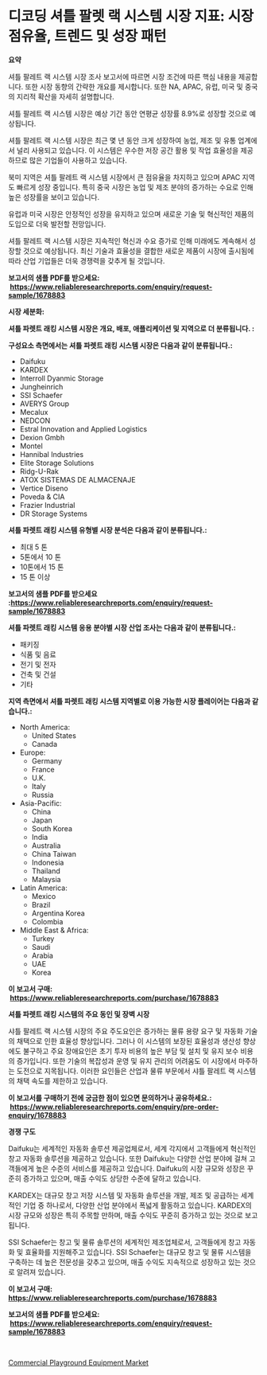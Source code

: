 <p><h1>디코딩 셔틀 팔렛 랙 시스템 시장 지표: 시장 점유율, 트렌드 및 성장 패턴</h1></p><p><strong>요약</strong></p>
<p><p>셔틀 팔레트 랙 시스템 시장 조사 보고서에 따르면 시장 조건에 따른 핵심 내용을 제공합니다. 또한 시장 동향의 간략한 개요를 제시합니다. 또한 NA, APAC, 유럽, 미국 및 중국의 지리적 확산을 자세히 설명합니다. </p><p>셔틀 팔레트 랙 시스템 시장은 예상 기간 동안 연평균 성장률 8.9%로 성장할 것으로 예상됩니다.</p><p>셔틀 팔레트 랙 시스템 시장은 최근 몇 년 동안 크게 성장하여 농업, 제조 및 유통 업계에서 널리 사용되고 있습니다. 이 시스템은 우수한 저장 공간 활용 및 작업 효율성을 제공하므로 많은 기업들이 사용하고 있습니다.</p><p>북미 지역은 셔틀 팔레트 랙 시스템 시장에서 큰 점유율을 차지하고 있으며 APAC 지역도 빠르게 성장 중입니다. 특히 중국 시장은 농업 및 제조 분야의 증가하는 수요로 인해 높은 성장률을 보이고 있습니다.</p><p>유럽과 미국 시장은 안정적인 성장을 유지하고 있으며 새로운 기술 및 혁신적인 제품의 도입으로 더욱 발전할 전망입니다.</p><p>셔틀 팔레트 랙 시스템 시장은 지속적인 혁신과 수요 증가로 인해 미래에도 계속해서 성장할 것으로 예상됩니다. 최신 기술과 효율성을 결합한 새로운 제품이 시장에 출시됨에 따라 산업 기업들은 더욱 경쟁력을 갖추게 될 것입니다.</p></p>
<p><strong>보고서의 샘플 PDF를 받으세요: &nbsp;<a href="https://www.reliableresearchreports.com/enquiry/request-sample/1678883">https://www.reliableresearchreports.com/enquiry/request-sample/1678883</a></strong></p>
<p><strong>시장 세분화:</strong></p>
<p><strong> 셔틀 파렛트 래킹 시스템 시장은 개요, 배포, 애플리케이션 및 지역으로 더 분류됩니다. :</strong></p>
<p><strong>구성요소 측면에서는 셔틀 파렛트 래킹 시스템 시장은 다음과 같이 분류됩니다.:</strong></p>
<p><ul><li>Daifuku</li><li>KARDEX</li><li>Interroll Dyanmic Storage</li><li>Jungheinrich</li><li>SSI Schaefer</li><li>AVERYS Group</li><li>Mecalux</li><li>NEDCON</li><li>Estral Innovation and Applied Logistics</li><li>Dexion Gmbh</li><li>Montel</li><li>Hannibal Industries</li><li>Elite Storage Solutions</li><li>Ridg-U-Rak</li><li>ATOX SISTEMAS DE ALMACENAJE</li><li>Vertice Diseno</li><li>Poveda & CIA</li><li>Frazier Industrial</li><li>DR Storage Systems</li></ul></p>
<p><strong> 셔틀 파렛트 래킹 시스템 유형별 시장 분석은 다음과 같이 분류됩니다.:</strong></p>
<p><ul><li>최대 5 톤</li><li>5톤에서 10 톤</li><li>10톤에서 15 톤</li><li>15 톤 이상</li></ul></p>
<p><strong>보고서의 샘플 PDF를 받으세요 :<a href="https://www.reliableresearchreports.com/enquiry/request-sample/1678883">https://www.reliableresearchreports.com/enquiry/request-sample/1678883</a></strong></p>
<p><strong> 셔틀 파렛트 래킹 시스템 응용 분야별 시장 산업 조사는 다음과 같이 분류됩니다.:</strong></p>
<p><ul><li>패키징</li><li>식품 및 음료</li><li>전기 및 전자</li><li>건축 및 건설</li><li>기타</li></ul></p>
<p><strong>지역 측면에서 셔틀 파렛트 래킹 시스템 지역별로 이용 가능한 시장 플레이어는 다음과 같습니다.:</strong></p>
<p><ul>
    <li>
        North America:
        <ul>
            <li>United States</li>
            <li>Canada</li>
        </ul>
    </li>
    <li>
        Europe:
        <ul>
            <li>Germany</li>
            <li>France</li>
            <li>U.K.</li>
            <li>Italy</li>
            <li>Russia</li>
        </ul>
    </li>
    <li>
        Asia-Pacific:
        <ul>
            <li>China</li>
            <li>Japan</li>
            <li>South Korea</li>
            <li>India</li>
            <li>Australia</li>
            <li>China Taiwan</li>
            <li>Indonesia</li>
            <li>Thailand</li>
            <li>Malaysia</li>
        </ul>
    </li>
    <li>
        Latin America:
        <ul>
            <li>Mexico</li>
            <li>Brazil</li>
            <li>Argentina Korea</li>
            <li>Colombia</li>
        </ul>
    </li>
    <li>
        Middle East & Africa:
        <ul>
            <li>Turkey</li>
            <li>Saudi</li>
            <li>Arabia</li>
            <li>UAE</li>
            <li>Korea</li>
        </ul>
    </li>
    </ul></p>
<p><strong>이 보고서 구매: &nbsp;<a href="https://www.reliableresearchreports.com/purchase/1678883">https://www.reliableresearchreports.com/purchase/1678883</a></strong></p>
<p><strong>셔틀 파렛트 래킹 시스템의 주요 동인 및 장벽 시장</strong></p>
<p><p>샤틀 팔레트 랙 시스템 시장의 주요 주도요인은 증가하는 물류 용량 요구 및 자동화 기술의 채택으로 인한 효율성 향상입니다. 그러나 이 시스템의 보장된 효율성과 생산성 향상에도 불구하고 주요 장애요인은 초기 투자 비용의 높은 부담 및 설치 및 유지 보수 비용의 증가입니다. 또한 기술의 복잡성과 운영 및 유지 관리의 어려움도 이 시장에서 마주하는 도전으로 지목됩니다. 이러한 요인들은 산업과 물류 부문에서 샤틀 팔레트 랙 시스템의 채택 속도를 제한하고 있습니다.</p></p>
<p><strong>이 보고서를 구매하기 전에 궁금한 점이 있으면 문의하거나 공유하세요.: &nbsp;<a href="https://www.reliableresearchreports.com/enquiry/pre-order-enquiry/1678883">https://www.reliableresearchreports.com/enquiry/pre-order-enquiry/1678883</a></strong></p>
<p><strong>경쟁 구도</strong></p>
<p><p>Daifuku는 세계적인 자동화 솔루션 제공업체로서, 세계 각지에서 고객들에게 혁신적인 창고 자동화 솔루션을 제공하고 있습니다. 또한 Daifuku는 다양한 산업 분야에 걸쳐 고객들에게 높은 수준의 서비스를 제공하고 있습니다. Daifuku의 시장 규모와 성장은 꾸준히 증가하고 있으며, 매출 수익도 상당한 수준에 달하고 있습니다.</p><p>KARDEX는 대규모 창고 저장 시스템 및 자동화 솔루션을 개발, 제조 및 공급하는 세계적인 기업 중 하나로서, 다양한 산업 분야에서 폭넓게 활동하고 있습니다. KARDEX의 시장 규모와 성장은 특히 주목할 만하며, 매출 수익도 꾸준히 증가하고 있는 것으로 보고됩니다.</p><p>SSI Schaefer는 창고 및 물류 솔루션의 세계적인 제조업체로서, 고객들에게 창고 자동화 및 효율화를 지원해주고 있습니다. SSI Schaefer는 대규모 창고 및 물류 시스템을 구축하는 데 높은 전문성을 갖추고 있으며, 매출 수익도 지속적으로 성장하고 있는 것으로 알려져 있습니다.</p></p>
<p><strong>이 보고서 구매: &nbsp; <a href="https://www.reliableresearchreports.com/purchase/1678883">https://www.reliableresearchreports.com/purchase/1678883</a></strong></p>
<p><strong>보고서의 샘플 PDF를 받으세요: &nbsp;<a href="https://www.reliableresearchreports.com/enquiry/request-sample/1678883">https://www.reliableresearchreports.com/enquiry/request-sample/1678883</a></strong><strong></strong></p>
<p>&nbsp;</p>
<p><p><a href="https://view.publitas.com/reportprime-1/commercial-playground-equipment-market-research-report-the-key-to-successful-business-strategy-forecasted-for-period-from-2024-2031/">Commercial Playground Equipment Market</a></p></p>